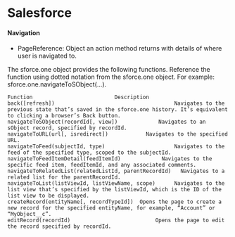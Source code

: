 # Salesforce

#### Navigation
- PageReference: Object an action method returns with details of where user is navigated to.

The sforce.one object provides the following functions. Reference the function using dotted notation from the sforce.one object. For example: sforce.one.navigateToSObject(...).
```
Function	                      Description
back(​[refresh])	                                  Navigates to the previous state that’s saved in the sforce.one history. It’s equivalent to clicking a browser’s Back button.
navigateToSObject(​recordId​[, view])	          Navigates to an sObject record, specified by recordId.
navigateToURL(​url​[, isredirect])	          Navigates to the specified URL.
navigateToFeed(​subjectId, type)	                  Navigates to the feed of the specified type, scoped to the subjectId.
navigateToFeedItemDetail(​feedItemId)	          Navigates to the specific feed item, feedItemId, and any associated comments.
navigateToRelatedList(​relatedListId, parentRecordId)	Navigates to a related list for the parentRecordId.
navigateToList(​listViewId​, listViewName, scope)	   Navigates to the list view that’s specified by the listViewId, which is the ID of the list view to be displayed.
createRecord(​entityName​[, recordTypeId])	Opens the page to create a new record for the specified entityName, for example, “Account” or “MyObject__c”.
editRecord(​recordId)	                        Opens the page to edit the record specified by recordId.
```
